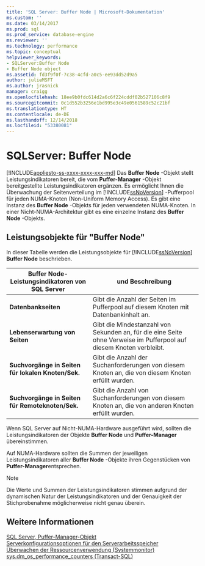 ```yaml
---
title: 'SQL Server: Buffer Node | Microsoft-Dokumentation'
ms.custom: ''
ms.date: 03/14/2017
ms.prod: sql
ms.prod_service: database-engine
ms.reviewer: ''
ms.technology: performance
ms.topic: conceptual
helpviewer_keywords:
- SQLServer:Buffer Node
- Buffer Node object
ms.assetid: fd3f9f0f-7c38-4cfd-a0c5-ee93dd52d9a5
author: julieMSFT
ms.author: jrasnick
manager: craigg
ms.openlocfilehash: 18ee9b0fdc614d2a6c6f224cddf02b527106c8f9
ms.sourcegitcommit: 0c1d552b3256e1bd995e3c49e0561589c52c21bf
ms.translationtype: HT
ms.contentlocale: de-DE
ms.lasthandoff: 12/14/2018
ms.locfileid: "53380081"
---
```

# <a name="sql-serverbuffer-node"></a>SQLServer: Buffer Node
[!INCLUDE[appliesto-ss-xxxx-xxxx-xxx-md](../../includes/appliesto-ss-xxxx-xxxx-xxx-md.md)]
  Das **Buffer Node** -Objekt stellt Leistungsindikatoren bereit, die vom **Puffer-Manager** -Objekt bereitgestellte Leistungsindikatoren ergänzen. Es ermöglicht Ihnen die Überwachung der Seitenverteilung im [!INCLUDE[ssNoVersion](../../includes/ssnoversion-md.md)] -Pufferpool für jeden NUMA-Knoten (Non-Uniform Memory Access). Es gibt eine Instanz des **Buffer Node** -Objekts für jeden verwendeten NUMA-Knoten. In einer Nicht-NUMA-Architektur gibt es eine einzelne Instanz des **Buffer Node** -Objekts.  
  
## <a name="buffer-node-performance-objects"></a>Leistungsobjekte für "Buffer Node"  
 In dieser Tabelle werden die Leistungsobjekte für [!INCLUDE[ssNoVersion](../../includes/ssnoversion-md.md)] **Buffer Node** beschrieben.  
  
|Buffer Node-Leistungsindikatoren von SQL Server|und Beschreibung|  
|-------------------------------------|-----------------|  
|**Datenbankseiten**|Gibt die Anzahl der Seiten im Pufferpool auf diesem Knoten mit Datenbankinhalt an.|  
|**Lebenserwartung von Seiten**|Gibt die Mindestanzahl von Sekunden an, für die eine Seite ohne Verweise im Pufferpool auf diesem Knoten verbleibt.|  
|**Suchvorgänge in Seiten für lokalen Knoten/Sek.**|Gibt die Anzahl der Suchanforderungen von diesem Knoten an, die von diesem Knoten erfüllt wurden.|  
|**Suchvorgänge in Seiten für Remoteknoten/Sek.**|Gibt die Anzahl von Suchanforderungen von diesem Knoten an, die von anderen Knoten erfüllt wurden.|  
  
 Wenn SQL Server auf Nicht-NUMA-Hardware ausgeführt wird, sollten die Leistungsindikatoren der Objekte **Buffer Node** und **Puffer-Manager** übereinstimmen.  
  
 Auf NUMA-Hardware sollten die Summen der jeweiligen Leistungsindikatoren aller **Buffer Node** -Objekte ihren Gegenstücken von **Puffer-Manager**entsprechen.  
  
> [!NOTE]  
>  Die Werte und Summen der Leistungsindikatoren stimmen aufgrund der dynamischen Natur der Leistungsindikatoren und der Genauigkeit der Stichprobenahme möglicherweise nicht genau überein.  
  
## <a name="see-also"></a>Weitere Informationen  
 [SQL Server, Puffer-Manager-Objekt](../../relational-databases/performance-monitor/sql-server-buffer-manager-object.md)   
 [Serverkonfigurationsoptionen für den Serverarbeitsspeicher](../../database-engine/configure-windows/server-memory-server-configuration-options.md)   
 [Überwachen der Ressourcenverwendung &#40;Systemmonitor&#41;](../../relational-databases/performance-monitor/monitor-resource-usage-system-monitor.md)   
 [sys.dm_os_performance_counters &#40;Transact-SQL&#41;](../../relational-databases/system-dynamic-management-views/sys-dm-os-performance-counters-transact-sql.md)  
  
  
